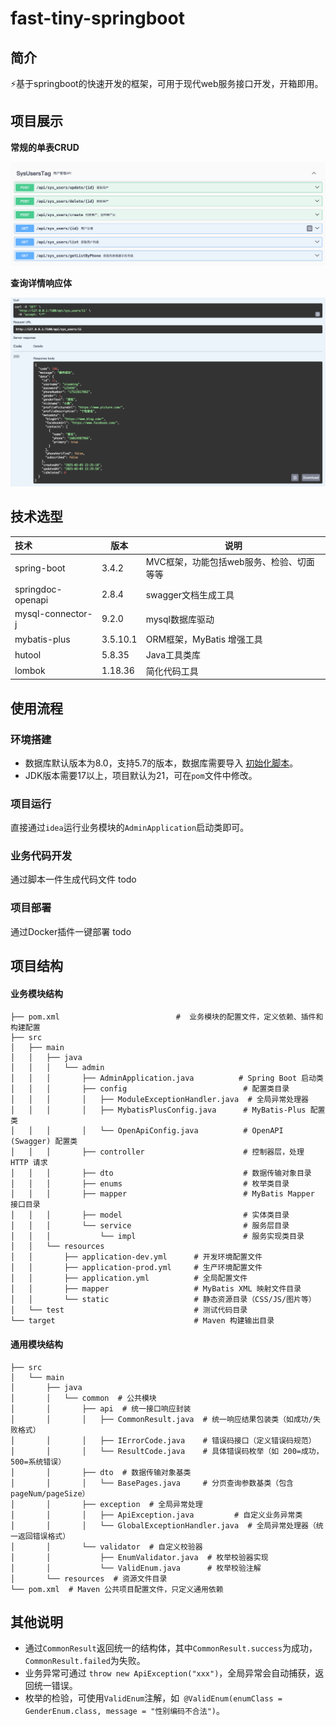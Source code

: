 # fast-tiny-springboot

## 简介

⚡️基于springboot的快速开发的框架，可用于现代web服务接口开发，开箱即用。



## 项目展示

**常规的单表CRUD**

![](./doc/image01.png)

**查询详情响应体**

![](./doc/image02.png)



## 技术选型

| 技术                | 版本       | 说明                      |
|:------------------|----------|-------------------------|
| spring-boot       | 3.4.2    | MVC框架，功能包括web服务、检验、切面等等 |
| springdoc-openapi | 2.8.4    | swagger文档生成工具           |
| mysql-connector-j | 9.2.0    | mysql数据库驱动              |
| mybatis-plus      | 3.5.10.1 | ORM框架，MyBatis 增强工具      |
| hutool            | 5.8.35   | Java工具类库                |
| lombok            | 1.18.36  | 简化代码工具                  |


## 使用流程

### 环境搭建

- 数据库默认版本为8.0，支持5.7的版本，数据库需要导入 [初始化脚本](./sql/sys_users.sql)。
- JDK版本需要17以上，项目默认为21，可在`pom`文件中修改。

### 项目运行

直接通过`idea`运行业务模块的`AdminApplication`启动类即可。

### 业务代码开发

通过脚本一件生成代码文件 todo

### 项目部署

通过Docker插件一键部署 todo



## 项目结构

#### 业务模块结构

```shell
├── pom.xml                          #  业务模块的配置文件，定义依赖、插件和构建配置
├── src
│   ├── main
│   │   ├── java
│   │   │   └── admin
│   │   │       ├── AdminApplication.java          # Spring Boot 启动类
│   │   │       ├── config                          # 配置类目录
│   │   │       │   ├── ModuleExceptionHandler.java  # 全局异常处理器
│   │   │       │   ├── MybatisPlusConfig.java      # MyBatis-Plus 配置类
│   │   │       │   └── OpenApiConfig.java          # OpenAPI (Swagger) 配置类
│   │   │       ├── controller                      # 控制器层，处理 HTTP 请求
│   │   │       ├── dto                             # 数据传输对象目录
│   │   │       ├── enums                           # 枚举类目录
│   │   │       ├── mapper                          # MyBatis Mapper 接口目录
│   │   │       ├── model                           # 实体类目录
│   │   │       └── service                         # 服务层目录
│   │   │           └── impl                        # 服务实现类目录
│   │   └── resources
│   │       ├── application-dev.yml      # 开发环境配置文件
│   │       ├── application-prod.yml     # 生产环境配置文件
│   │       ├── application.yml          # 全局配置文件
│   │       ├── mapper                   # MyBatis XML 映射文件目录
│   │       └── static                   # 静态资源目录（CSS/JS/图片等）
│   └── test                             # 测试代码目录
└── target                               # Maven 构建输出目录
```

#### 通用模块结构

```shell
├── src
│   └── main
│       ├── java
│       │   └── common  # 公共模块
│       │       ├── api  # 统一接口响应封装
│       │       │   ├── CommonResult.java  # 统一响应结果包装类（如成功/失败格式）
│       │       │   ├── IErrorCode.java    # 错误码接口（定义错误码规范）
│       │       │   └── ResultCode.java    # 具体错误码枚举（如 200=成功，500=系统错误）
│       │       ├── dto  # 数据传输对象基类
│       │       │   └── BasePages.java     # 分页查询参数基类（包含 pageNum/pageSize）
│       │       ├── exception  # 全局异常处理
│       │       │   ├── ApiException.java         # 自定义业务异常类
│       │       │   └── GlobalExceptionHandler.java  # 全局异常处理器（统一返回错误格式）
│       │       └── validator  # 自定义校验器
│       │           ├── EnumValidator.java  # 枚举校验器实现
│       │           └── ValidEnum.java      # 枚举校验注解
│       └── resources  # 资源文件目录
└── pom.xml  # Maven 公共项目配置文件，只定义通用依赖
```



## 其他说明

- 通过`CommonResult`返回统一的结构体，其中`CommonResult.success`为成功，`CommonResult.failed`为失败。
- 业务异常可通过 `throw new ApiException("xxx")`，全局异常会自动捕获，返回统一错误。
- 枚举的检验，可使用`ValidEnum`注解，如` @ValidEnum(enumClass = GenderEnum.class, message = "性别编码不合法")`。



